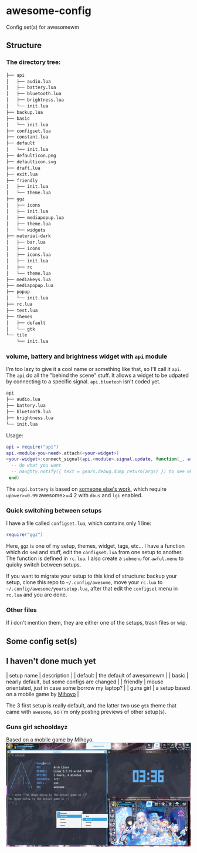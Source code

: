 # awesome-config
Config set(s) for awesomewm
## Structure
### The directory tree:
```sh
├── api
│   ├── audio.lua
│   ├── battery.lua
│   ├── bluetooth.lua
│   ├── brightness.lua
│   └── init.lua
├── backup.lua
├── basic
│   └── init.lua
├── configset.lua
├── constant.lua
├── default
│   └── init.lua
├── defaulticon.png
├── defaulticon.svg
├── draft.lua
├── exit.lua
├── friendly
│   ├── init.lua
│   └── theme.lua
├── ggz
│   ├── icons
│   ├── init.lua
│   ├── mediapopup.lua
│   ├── theme.lua
│   └── widgets
├── material-dark
│   ├── bar.lua
│   ├── icons
│   ├── icons.lua
│   ├── init.lua
│   ├── rc
│   └── theme.lua
├── mediakeys.lua
├── mediapopup.lua
├── popup
│   └── init.lua
├── rc.lua
├── test.lua
├── themes
│   ├── default
│   └── gtk
└── tile
    └── init.lua

```
### volume, battery and brightness widget with `api` module
I'm too lazy to give it a cool name or something like that, so I'll call it `api`. The `api` do all the "behind the scene" stuff. It allows a widget to be udpated by connecting to a specific signal.
`api.bluetooh` isn't coded yet.
```sh
api
├── audio.lua
├── battery.lua
├── bluetooth.lua
├── brightness.lua
└── init.lua
```
Usage:
```lua
api = require("api")
api.<module-you-need>.attach(<your-widget>)
<your-widget>:connect_signal(api.<module>.signal.update, function(_, args)
  -- do what you want
  -- naughty.notify({ text = gears.debug.dump_return(args) }) to see what's in the args
 end)
 ```
 
 The `acpi.battery` is based on [someone else's work](https://github.com/lexa/awesome_upower_battery), which require `upower>=0.99` awesome>=4.2 with `dbus` and `lgi` enabled.
### Quick switching between setups
I have a file called `configset.lua`, which contains only 1 line:
```lua
require("ggz")
```
Here, `ggz` is one of my setup, themes, widget, tags, etc... I have a function which do `sed` and stuff, edit the `configset.lua` from one setup to another. The function is defined in `rc.lua`. I also create a `submenu` for `awful.menu` to quicky switch between setups.

If you want to migrate your setup to this kind of structure: backup your setup, clone this repo to `~/.config/awesome`, move your `rc.lua` to `~/.config/awesome/yoursetup.lua`, after that edit the `configset` menu in `rc.lua` and you are done.

### Other files
If i don't mention them, they are either one of the setups, trash files or wip.

## Some config set(s)
I haven't done much yet
----------------------
| setup name | description |
| default | the default of awesomewm |
| basic | nearly default, but some configs are changed |
| friendly | mouse orientated, just in case some borrow my laptop? |
| guns girl | a setup based on a mobile game by [Mihoyo](https://www.mihoyo.com/) |

The 3 first setup is really default, and the latter two use `gtk` theme that came with `awesome`, so i'm only posting previews of other setup(s).
### Guns girl schooldayz
Based on a mobile game by Mihoyo.
![preview](https://raw.githubusercontent.com/ndgnuh/awesome-config/gh-resources/awesome-ggz.png)
